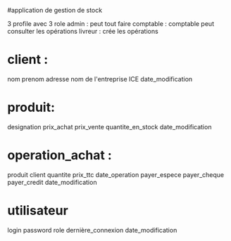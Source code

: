 #application de gestion de stock

3 profile avec 3 role
admin : peut tout faire
comptable : comptable peut consulter les opérations
livreur : crée les opérations

# client :
nom 
prenom
adresse
nom de l'entreprise
ICE 
date_modification
# produit:
designation
prix_achat
prix_vente
quantite_en_stock
date_modification

# operation_achat :
produit
client
quantite
prix_ttc
date_operation
payer_espece
payer_cheque
payer_credit
date_modification

# utilisateur

login
password
role
dernière_connexion
date_modification




